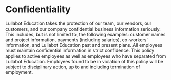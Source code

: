 # Confidentiality
Lullabot Education takes the protection of our team, our vendors, our customers, and our company confidential business information seriously. This includes, but is not limited to, the following examples: customer names and project information, payments (including salaries), co-workers' information, and Lullabot Education past and present plans. All employees must maintain confidential information in strict confidence. This policy applies to active employees as well as employees who have separated from Lullabot Education. Employees found to be in violation of this policy will be subject to disciplinary action, up to and including termination of employment.
